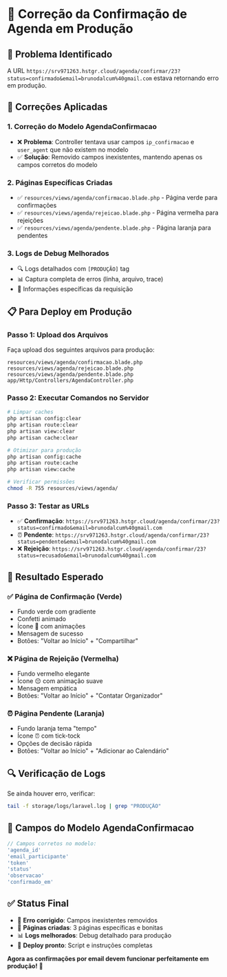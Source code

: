 # 🚀 Correção da Confirmação de Agenda em Produção

## 🎯 Problema Identificado
A URL `https://srv971263.hstgr.cloud/agenda/confirmar/23?status=confirmado&email=brunodalcum%40gmail.com` estava retornando erro em produção.

## 🔧 Correções Aplicadas

### 1. **Correção do Modelo AgendaConfirmacao**
- ❌ **Problema**: Controller tentava usar campos `ip_confirmacao` e `user_agent` que não existem no modelo
- ✅ **Solução**: Removido campos inexistentes, mantendo apenas os campos corretos do modelo

### 2. **Páginas Específicas Criadas**
- ✅ `resources/views/agenda/confirmacao.blade.php` - Página verde para confirmações
- ✅ `resources/views/agenda/rejeicao.blade.php` - Página vermelha para rejeições  
- ✅ `resources/views/agenda/pendente.blade.php` - Página laranja para pendentes

### 3. **Logs de Debug Melhorados**
- 🔍 Logs detalhados com `[PRODUÇÃO]` tag
- 📊 Captura completa de erros (linha, arquivo, trace)
- 🎯 Informações específicas da requisição

## 📋 Para Deploy em Produção

### Passo 1: Upload dos Arquivos
Faça upload dos seguintes arquivos para produção:
```
resources/views/agenda/confirmacao.blade.php
resources/views/agenda/rejeicao.blade.php  
resources/views/agenda/pendente.blade.php
app/Http/Controllers/AgendaController.php
```

### Passo 2: Executar Comandos no Servidor
```bash
# Limpar caches
php artisan config:clear
php artisan route:clear
php artisan view:clear
php artisan cache:clear

# Otimizar para produção
php artisan config:cache
php artisan route:cache
php artisan view:cache

# Verificar permissões
chmod -R 755 resources/views/agenda/
```

### Passo 3: Testar as URLs
- ✅ **Confirmação**: `https://srv971263.hstgr.cloud/agenda/confirmar/23?status=confirmado&email=brunodalcum%40gmail.com`
- ⏰ **Pendente**: `https://srv971263.hstgr.cloud/agenda/confirmar/23?status=pendente&email=brunodalcum%40gmail.com`
- ❌ **Rejeição**: `https://srv971263.hstgr.cloud/agenda/confirmar/23?status=recusado&email=brunodalcum%40gmail.com`

## 🎨 Resultado Esperado

### ✅ Página de Confirmação (Verde)
- Fundo verde com gradiente
- Confetti animado
- Ícone 🎉 com animações
- Mensagem de sucesso
- Botões: "Voltar ao Início" + "Compartilhar"

### ❌ Página de Rejeição (Vermelha)  
- Fundo vermelho elegante
- Ícone 😔 com animação suave
- Mensagem empática
- Botões: "Voltar ao Início" + "Contatar Organizador"

### ⏰ Página Pendente (Laranja)
- Fundo laranja tema "tempo"
- Ícone ⏰ com tick-tock
- Opções de decisão rápida
- Botões: "Voltar ao Início" + "Adicionar ao Calendário"

## 🔍 Verificação de Logs
Se ainda houver erro, verificar:
```bash
tail -f storage/logs/laravel.log | grep "PRODUÇÃO"
```

## 🎯 Campos do Modelo AgendaConfirmacao
```php
// Campos corretos no modelo:
'agenda_id'
'email_participante'  
'token'
'status'
'observacao'
'confirmado_em'
```

## ✅ Status Final
- 🔧 **Erro corrigido**: Campos inexistentes removidos
- 🎨 **Páginas criadas**: 3 páginas específicas e bonitas
- 📊 **Logs melhorados**: Debug detalhado para produção
- 🚀 **Deploy pronto**: Script e instruções completas

**Agora as confirmações por email devem funcionar perfeitamente em produção!** 🎉
